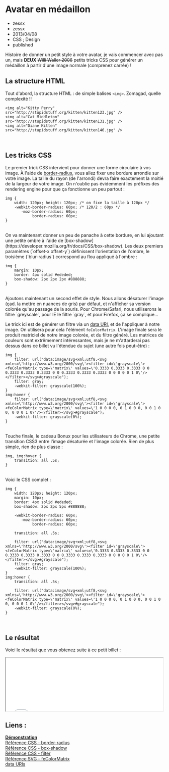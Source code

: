 # Avatar en médaillon
- zessx
- zessx
- 2013/04/08
- CSS ; Design
- published
	
Histoire de donner un petit style à votre avatar, je vais commencer avec pas un, mais **DEUX** <del>Willi Waller 2006</del> petits tricks CSS pour générer un médaillon à partir d'une image normale (comprenez carrée) !

## La structure HTML

Tout d'abord, la structure HTML : de simple balises `<img>`. Zomagad, quelle complexité !!  

	<img alt="Kitty Perry" src="http://stupidstuff.org/kitten/kitten123.jpg" />
	<img alt="Cat Middleton" src="http://stupidstuff.org/kitten/kitten131.jpg" />
	<img alt="Diane Kitten" src="http://stupidstuff.org/kitten/kitten146.jpg" />
<br>

## Les tricks CSS

Le premier trick CSS intervient pour donner une forme circulaire à vos image. À l'aide de [border-radius](https://developer.mozilla.org/fr/docs/CSS/border-radius), vous allez fixer une bordure arrondie sur votre image. La taille du rayon (de l'arrondi) devra faire exactement la moitié de la largeur de votre image. On n'oublie pas évidemment les préfixes des rendering engine pour que ça fonctionne un peu partout :  

	img {
		width: 120px; height: 120px; /* on fixe la taille à 120px */
		-webkit-border-radius: 60px; /* 120/2 : 60px */
		   -moz-border-radius: 60px;
				border-radius: 60px;
	}
<br>
On va maintenant donner un peu de panache à cette bordure, en lui ajoutant une petite ombre à l'aide de [box-shadow](https://developer.mozilla.org/fr/docs/CSS/box-shadow). Les deux premiers paramètres (`offset-x offset-y`) définissent l'orientation de l'ombre, le troisième (`blur-radius`) correspond au flou appliqué à l'ombre :

	img {
		margin: 10px;
		border: 4px solid #ededed;
		box-shadow: 2px 2px 2px #888888;
	}
<br>
Ajoutons maintenant un second effet de style. Nous allons désaturer l'image (çad. la mettre en nuances de gris) par défaut, et n'afficher sa version colorée qu'au passage de la souris. Pour Chrome/Safari, nous utiliserons le filtre `greyscale`, pour IE le filtre `gray`, et pour Firefox, ça se complique...

Le trick ici est de générer un filtre via un [data URI](https://developer.mozilla.org/en-US/docs/data_URIs), et de l'appliquer à notre image. On utilisera pour cela l'élément `feColorMatrix`. L'image finale sera le produit matriciel de notre image colorée, et du filtre généré. Les matrices de couleurs sont extrêmement intéressantes, mais je ne m'attarderai pas dessus dans ce billet vu l'étendue du sujet (une autre fois peut-être) :

	img {
		filter: url("data:image/svg+xml;utf8,<svg xmlns=\'http://www.w3.org/2000/svg\'><filter id=\'grayscale\'><feColorMatrix type=\'matrix\' values=\'0.3333 0.3333 0.3333 0 0 0.3333 0.3333 0.3333 0 0 0.3333 0.3333 0.3333 0 0 0 0 0 1 0\'/></filter></svg>#grayscale"); 
		filter: gray;
		-webkit-filter: grayscale(100%);
	}
	img:hover {    
		filter: url("data:image/svg+xml;utf8,<svg xmlns=\'http://www.w3.org/2000/svg\'><filter id=\'grayscale\'><feColorMatrix type=\'matrix\' values=\'1 0 0 0 0, 0 1 0 0 0, 0 0 1 0 0, 0 0 0 1 0\'/></filter></svg>#grayscale");
		-webkit-filter: grayscale(0%);
	}
<br>
Touche finale, le cadeau Bonux pour les utilisateurs de Chrome, une petite transition CSS3 entre l'image désaturée et l'image colorée. Rien de plus simple, rien de plus classe :

	img, img:hover {
		transition: all .5s;
	}
<br>
Voici le CSS complet :

	img {
		width: 120px; height: 120px;
		margin: 10px;
		border: 4px solid #ededed;
		box-shadow: 2px 2px 5px #888888;
		
		-webkit-border-radius: 60px;
		   -moz-border-radius: 60px;
				border-radius: 60px;

		transition: all .5s;
		
		filter: url("data:image/svg+xml;utf8,<svg xmlns=\'http://www.w3.org/2000/svg\'><filter id=\'grayscale\'><feColorMatrix type=\'matrix\' values=\'0.3333 0.3333 0.3333 0 0 0.3333 0.3333 0.3333 0 0 0.3333 0.3333 0.3333 0 0 0 0 0 1 0\'/></filter></svg>#grayscale"); 
		filter: gray;
		-webkit-filter: grayscale(100%);
	}
	img:hover {
		transition: all .5s;
		
		filter: url("data:image/svg+xml;utf8,<svg xmlns=\'http://www.w3.org/2000/svg\'><filter id=\'grayscale\'><feColorMatrix type=\'matrix\' values=\'1 0 0 0 0, 0 1 0 0 0, 0 0 1 0 0, 0 0 0 1 0\'/></filter></svg>#grayscale");
		-webkit-filter: grayscale(0%);
	}
<br>

## Le résultat

Voici le résultat que vous obtenez suite à ce petit billet :
<center><iframe src="demos/avatar-en-medaillon/index.html" width="500" height="170"></iframe></center>


## Liens :
[**Démonstration**](http://blog.smarchal.com/demos/avatar-en-medaillon/index.html)   
[Référence CSS - border-radius](https://developer.mozilla.org/fr/docs/CSS/border-radius)   
[Référence CSS - box-shadow](https://developer.mozilla.org/fr/docs/CSS/box-shadow)   
[Référence CSS - filter](https://developer.mozilla.org/fr/docs/CSS/filter)   
[Référence SVG - feColorMatrix](https://developer.mozilla.org/en-US/docs/SVG/Element/feColorMatrix)   
[data URIs](https://developer.mozilla.org/en-US/docs/data_URIs)